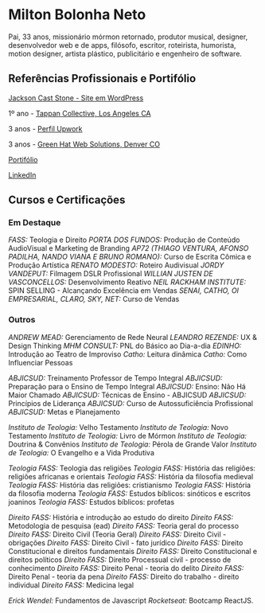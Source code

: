 # Milton Bolonha Neto

Pai, 33 anos, missionário mórmon retornado, produtor musical, designer, desenvolvedor web e de apps, filósofo, escritor, roteirista, humorista, motion designer, artista plástico, publicitário e engenheiro de software.

## Referências Profissionais e Portifólio

[Jackson Cast Stone - Site em WordPress](https://www.jacksoncaststone.com/)

1º ano - [Tappan Collective, Los Angeles CA](https://www.tappancollective.com/)

3 anos - [Perfil Upwork](https://www.upwork.com/o/profiles/users/~01791c48f168400a9f/)

3 anos - [Green Hat Web Solutions, Denver CO](https://www.greenhatwebs.com/)

[Portifólio](http://miltonbolonha.com.br/portifolio.pdf)

[LinkedIn](https://www.linkedin.com/in/bolonhadev/)

## Cursos e Certificações

### Em Destaque

_FASS:_ Teologia e Direito
_PORTA DOS FUNDOS:_ Produção de Conteúdo AudioVisual e Marketing de Branding
_AP72 (THIAGO VENTURA, AFONSO PADILHA, NANDO VIANA E BRUNO ROMANO):_ Curso de Escrita Cômica e Produção Artística
_RENATO MODESTO:_ Roteiro Audivisual
_JORDY VANDEPUT:_ Filmagem DSLR Profissional
_WILLIAN JUSTEN DE VASCONCELLOS:_ Desenvolvimento Reativo
_NEIL RACKHAM INSTITUTE:_ SPIN SELLING - Alcançando Excelência em Vendas
_SENAI, CATHO, OI EMPRESARIAL, CLARO, SKY, NET:_ Curso de Vendas

### Outros

_ANDREW MEAD:_ Gerenciamento de Rede Neural
_LEANDRO REZENDE:_ UX & Design Thinking
_MHM CONSULT:_ PNL do Básico ao Dia-a-dia
_EDINHO:_ Introdução ao Teatro de Improviso
_Catho:_ Leitura dinâmica
_Catho:_ Como Influenciar Pessoas

_ABJICSUD:_ Treinamento Professor de Tempo Integral
_ABJICSUD:_ Preparação para o Ensino de Tempo Integral
_ABJICSUD:_ Ensino: Não Há Maior Chamado
_ABJICSUD:_ Técnicas de Ensino - ABJICSUD
_ABJICSUD:_ Princípios de Liderança
_ABJICSUD:_ Curso de Autossuficiência Profissional
_ABJICSUD:_ Metas e Planejamento

_Instituto de Teologia:_ Velho Testamento
_Instituto de Teologia:_ Novo Testamento
_Instituto de Teologia:_ Livro de Mórmon
_Instituto de Teologia:_ Doutrina & Convênios
_Instituto de Teologia:_ Pérola de Grande Valor
_Instituto de Teologia:_ O Evangelho e a Vida Produtiva

_Teologia FASS:_ Teologia das religiões
_Teologia FASS:_ História das religiões: religiões africanas e orientais
_Teologia FASS:_ História da filosofia medieval
_Teologia FASS:_ História das religiões: cristianismo
_Teologia FASS:_ História da filosofia moderna
_Teologia FASS:_ Estudos bíblicos: sinóticos e escritos joaninos
_Teologia FASS:_ Estudos bíblicos: profetas

_Direito FASS:_ História e introdução ao estudo do direito
_Direito FASS:_ Metodologia de pesquisa (ead)
_Direito FASS:_ Teoria geral do processo
_Direito FASS:_ Direito Civil (Teoria Geral)
_Direito FASS:_ Direito Civil - obrigações
_Direito FASS:_ Direito Civil - fato jurídico
_Direito FASS:_ Direito Constitucional e direitos fundamentais
_Direito FASS:_ Direito Constitucional e direitos políticos
_Direito FASS:_ Direito Processual civil - processo de conhecimento
_Direito FASS:_ Direito Penal - teoria do delito
_Direito FASS:_ Direito Penal - teoria da pena
_Direito FASS:_ Direito do trabalho - direito individual
_Direito FASS:_ Medicina legal

_Erick Wendel:_ Fundamentos de Javascript
_Rocketseat:_ Bootcamp ReactJS.
